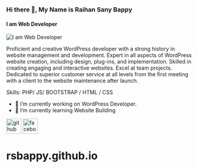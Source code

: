 ### Hi there 👋, My Name is Raihan Sany Bappy
#### I am Web Developer 
![I am Web Developer ](https://arturssmirnovs.github.io/github-profile-readme-generator/images/banner.png)

Proficient and creative WordPress developer with a strong history in website management and development. Expert in all aspects of WordPress website creation, including design, plug-ins, and implementation. Skilled in creating engaging and interactive websites. Excel at team projects.  Dedicated to superior customer service at all levels from the first meeting with a client to the website maintenance after launch.



Skills: PHP/ JS/ BOOTSTRAP / HTML / CSS

- 🔭 I’m currently working on WordPress Developer. 
- 🌱 I’m currently learning Website Building  


[<img src='https://cdn.jsdelivr.net/npm/simple-icons@3.0.1/icons/github.svg' alt='github' height='40'>](https://github.com/rsbappy)  [<img src='https://cdn.jsdelivr.net/npm/simple-icons@3.0.1/icons/facebook.svg' alt='facebook' height='40'>](https://www.facebook.com/raihansanybappysb)  


# rsbappy.github.io
